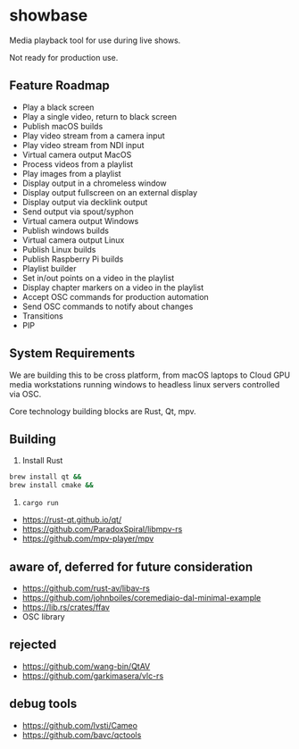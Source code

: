 # showbase

Media playback tool for use during live shows.

Not ready for production use.

## Feature Roadmap

* Play a black screen
* Play a single video, return to black screen
* Publish macOS builds
* Play video stream from a camera input
* Play video stream from NDI input
* Virtual camera output MacOS
* Process videos from a playlist
* Play images from a playlist
* Display output in a chromeless window
* Display output fullscreen on an external display
* Display output via decklink output
* Send output via spout/syphon
* Virtual camera output Windows
* Publish windows builds
* Virtual camera output Linux
* Publish Linux builds
* Publish Raspberry Pi builds
* Playlist builder
* Set in/out points on a video in the playlist
* Display chapter markers on a video in the playlist
* Accept OSC commands for production automation
* Send OSC commands to notify about changes
* Transitions
* PIP

## System Requirements

We are building this to be cross platform, from macOS laptops to Cloud GPU media
workstations running windows to headless linux servers controlled via OSC.

Core technology building blocks are Rust, Qt, mpv.

## Building

1. Install Rust

```bash
brew install qt &&
brew install cmake &&
```
1. `cargo run`

* https://rust-qt.github.io/qt/
* https://github.com/ParadoxSpiral/libmpv-rs
* https://github.com/mpv-player/mpv

## aware of, deferred for future consideration

* https://github.com/rust-av/libav-rs
* https://github.com/johnboiles/coremediaio-dal-minimal-example
* https://lib.rs/crates/ffav
* OSC library

## rejected

* https://github.com/wang-bin/QtAV
* https://github.com/garkimasera/vlc-rs

## debug tools

* https://github.com/lvsti/Cameo
* https://github.com/bavc/qctools